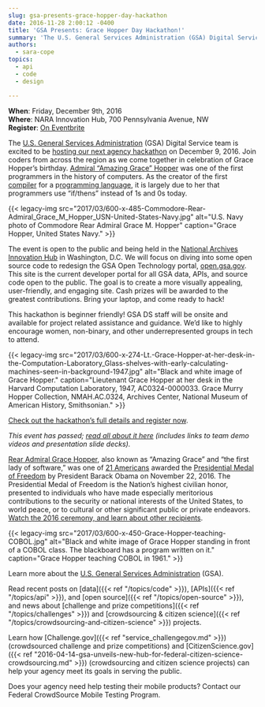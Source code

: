 ```yaml
---
slug: gsa-presents-grace-hopper-day-hackathon
date: 2016-11-28 2:00:12 -0400
title: 'GSA Presents: Grace Hopper Day Hackathon!'
summary: 'The U.S. General Services Administration (GSA) Digital Service team is excited to be hosting our next agency hackathon on December 9, 2016. Join coders from across the region as we come together in celebration of Grace Hopper’s birthday.'
authors:
  - sara-cope
topics:
  - api
  - code
  - design

---
```


**When**: Friday, December 9th, 2016<br />
**Where**: NARA Innovation Hub, 700 Pennsylvania Avenue, NW<br />
**Register**: [On Eventbrite](https://www.eventbrite.com/e/grace-hopper-day-hackathon-tickets-27668620589)

The [U.S. General Services Administration](http://www.gsa.gov/) (GSA) Digital Service team is excited to be [hosting our next agency hackathon](http://open.gsa.gov/grace-hopper-hackathon/) on December 9, 2016. Join coders from across the region as we come together in celebration of Grace Hopper’s birthday. [Admiral “Amazing Grace” Hopper](https://en.wikipedia.org/wiki/Grace_Hopper) was one of the first programmers in the history of computers. As the creator of the first [compiler](https://en.wikipedia.org/wiki/Compiler) for a p[rogramming language](https://en.wikipedia.org/wiki/Programming_language), it is largely due to her that programmers use “if/thens” instead of 1s and 0s today.

{{< legacy-img src="2017/03/600-x-485-Commodore-Rear-Admiral_Grace_M_Hopper_USN-United-States-Navy.jpg" alt="U.S. Navy photo of Commodore Rear Admiral Grace M. Hopper" caption="Grace Hopper, United States Navy." >}}

The event is open to the public and being held in the [National Archives Innovation Hub](https://www.archives.gov/innovation-hub) in Washington, D.C. We will focus on diving into some open source code to redesign the GSA Open Technology portal, [open.gsa.gov](http://open.gsa.gov/). This site is the current developer portal for all GSA data, APIs, and source code open to the public. The goal is to create a more visually appealing, user-friendly, and engaging site. Cash prizes will be awarded to the greatest contributions. Bring your laptop, and come ready to hack!

This hackathon is beginner friendly! GSA DS staff will be onsite and available for project related assistance and guidance. We’d like to highly encourage women, non-binary, and other underrepresented groups in tech to attend.

{{< legacy-img src="2017/03/600-x-274-Lt.-Grace-Hopper-at-her-desk-in-the-Computation-Laboratory_Glass-shelves-with-early-calculating-machines-seen-in-background-1947.jpg" alt="Black and white image of Grace Hopper." caption="Lieutenant Grace Hopper at her desk in the Harvard Computation Laboratory, 1947, AC0324-0000033. Grace Murry Hopper Collection, NMAH.AC.0324, Archives Center, National Museum of American History, Smithsonian." >}}

[Check out the hackathon’s full details and register now](http://open.gsa.gov/grace-hopper-hackathon/).

_This event has passed; [read all about it here](https://open.gsa.gov/events/grace-hopper-hackathon/) (includes links to team demo videos and presentation slide decks)._

[Rear Admiral Grace Hopper](http://fivethirtyeight.com/features/the-queen-of-code/), also known as “Amazing Grace” and “the first lady of software,” was one of [21 Americans](https://www.whitehouse.gov/the-press-office/2016/11/16/president-obama-names-recipients-presidential-medal-freedom) awarded the [Presidential Medal of Freedom](https://www.whitehouse.gov/blog/2016/11/22/celebrating-presidential-medal-freedom-winners-science-and-tech-garwin-hopper-and) by President Barack Obama on November 22, 2016. The Presidential Medal of Freedom is the Nation’s highest civilian honor, presented to individuals who have made especially meritorious contributions to the security or national interests of the United States, to world peace, or to cultural or other significant public or private endeavors. [Watch the 2016 ceremony, and learn about other recipients](https://obamawhitehouse.archives.gov/campaign/medal-of-freedom).

{{< legacy-img src="2017/03/600-x-450-Grace-Hopper-teaching-COBOL.jpg" alt="Black and white image of Grace Hopper standing in front of a COBOL class. The blackboard has a program written on it." caption="Grace Hopper teaching COBOL in 1961." >}}

Learn more about the [U.S. General Services Administration](http://www.gsa.gov/) (GSA).

Read recent posts on [data]({{< ref "/topics/code" >}}), [APIs]({{< ref "/topics/api" >}}), and [open source]({{< ref "/topics/open-source" >}}), and news about [challenge and prize competitions]({{< ref "/topics/challenges" >}}) and [crowdsourcing & citizen science]({{< ref "/topics/crowdsourcing-and-citizen-science" >}}) projects.

Learn how [Challenge.gov]({{< ref "service_challengegov.md" >}}) (crowdsourced challenge and prize competitions) and [CitizenScience.gov]({{< ref "2016-04-14-gsa-unveils-new-hub-for-federal-citizen-science-crowdsourcing.md" >}}) (crowdsourcing and citizen science projects) can help your agency meet its goals in serving the public.

Does your agency need help testing their mobile products? Contact our Federal CrowdSource Mobile Testing Program.
